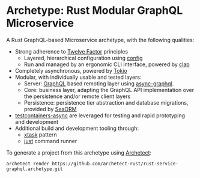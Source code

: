 # Archetype: Rust Modular GraphQL Microservice

A Rust GraphQL-based Microservice archetype, with the following qualities:

- Strong adherence to [Twelve Factor](https://12factor.net/) principles
  - Layered, hierarchical configuration using [config](https://github.com/mehcode/config-rs) 
  - Run and managed by an ergonomic CLI interface, powered by [clap](https://github.com/clap-rs/clap)
- Completely asynchronous, powered by [Tokio](https://tokio.rs/)
- Modular, with individually usable and tested layers:
  - Server: [GraphQL](https://graphql.org/) based remoting layer using [async-graphql](https://github.com/async-graphql/async-graphql).
  - Core: business layer, adapting the GraphQL API implementation over the persistence and/or remote client layers
  - Persistence: persistence tier abstraction and database migrations, provided by [SeaORM](https://github.com/SeaQL/sea-orm)
- [testcontainers-async](https://github.com/jimmiebfulton/testcontainers-async-rust) are leveraged for testing and rapid prototyping and development
- Additional build and development tooling through:
  - [xtask](https://github.com/matklad/cargo-xtask/) pattern
  - [just](https://github.com/casey/just) command runner


To generate a project from this archetype using [Archetect](https://github.com/archetect/archetect):

```shell
archetect render https://github.com/archetect-rust/rust-service-graphql.archetype.git
```
